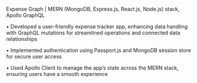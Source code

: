 Expense Graph | MERN (MongoDB, Express.js, React.js, Node.js) stack, Apollo GraphQL 

• Developed a user-friendly expense tracker app, enhancing data handling with GraphQL mutations for streamlined operations and connected data relationships

• Implemented authentication using Passport.js and MongoDB session store for secure user access

• Used Apollo Client to manage the app’s state across the MERN stack, ensuring users have a smooth experience
